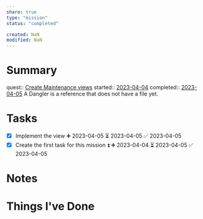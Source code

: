 ```yaml
---
share: true
type: "mission"
status: "completed"

created: NaN 
modified: NaN
---
```

 
# Summary
quest:: [Create Maintenance views](./Create%20Maintenance%20views.md)
started:: [2023-04-04](./2023-04-04.md)
completed:: [2023-04-05](./2023-04-05.md)
A Dangler is a reference that does not have a file yet.
# Tasks
- [x] Implement the view ➕ 2023-04-05 ⏳ 2023-04-05 ✅ 2023-04-05
- [x] Create the first task for this mission ⏫ ➕ 2023-04-04 ⏳ 2023-04-05 ✅ 2023-04-05

# Notes

# Things I've Done